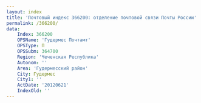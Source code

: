 ```yaml
---
layout: index
title: 'Почтовый индекс 366200: отделение почтовой связи Почты России'
permalink: /366200/
data:
    Index: 366200
    OPSName: 'Гудермес Почтамт'
    OPSType: П
    OPSSubm: 364700
    Region: 'Чеченская Республика'
    Autonom: ''
    Area: 'Гудермесский район'
    City: Гудермес
    City1: ''
    ActDate: '20120621'
    IndexOld: ''
---
```

